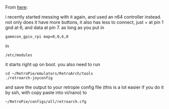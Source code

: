 From [here](http://blog.petrockblock.com/2012/10/21/the-retropie-gpio-adapter/#comment-841277725):

i recently started messing with it again, and used an n64 controller instead. not only does it have more buttons, it also has less to connect, just + at pin 1 gnd at 6, and data at pin 7. as long as you put in

```shell
gamecon_gpio_rpi map=0,0,6,0
```

in 

```shell
/etc/modules
```

it starts right up on boot. you also need to run

```shell
cd ~/RetroPie/emulators/RetroArch/tools
./retroarch-joyconfig
```

and save the output to your retropie config file (this is a lot easier if you do it by ssh, with copy paste into vi/nano) to

```shell
~/RetroPie/configs/all/retroarch.cfg
```
